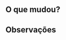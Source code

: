 ## O que mudou?

<!-- Descreva o que foi alterado nessa PR -->

## Observações

<!-- Caso tenha alguma particularidade na mudança ou algo que você deseje chamar a atenção comentar aqui -->